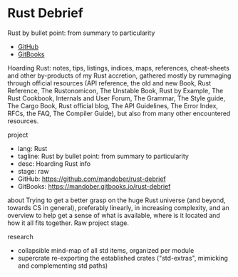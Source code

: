 # Rust Debrief

Rust by bullet point: from summary to particularity

- [GitHub](https://github.com/mandober/rust-debrief)
- [GitBooks](https://mandober.gitbooks.io/rust-debrief)

Hoarding Rust: notes, tips, listings, indices, maps, references, cheat-sheets and other by-products of my Rust accretion, gathered mostly by rummaging through official resources (API reference, the old and new Book, Rust Reference, The Rustonomicon, The Unstable Book, Rust by Example, The Rust Cookbook, Internals and User Forum, The Grammar, The Style guide, The Cargo Book, Rust official blog, The API Guidelines, The Error Index, RFCs, the FAQ, The Compiler Guide), but also from many other encountered resources.

project
- lang: Rust
- tagline: Rust by bullet point: from summary to particularity
- desc: Hoarding Rust info
- stage: raw
- GitHub: https://github.com/mandober/rust-debrief
- GitBooks: https://mandober.gitbooks.io/rust-debrief

about
Trying to get a better grasp on the huge Rust universe (and beyond, towards CS in general), preferably linearly, in increasing complexity, and an overview to help get a sense of what is available, where is it located and how it all fits together. Raw project stage.

research
- collapsible mind-map of all std items, organized per module
- supercrate re-exporting the established crates ("std-extras", mimicking and complementing std paths)
